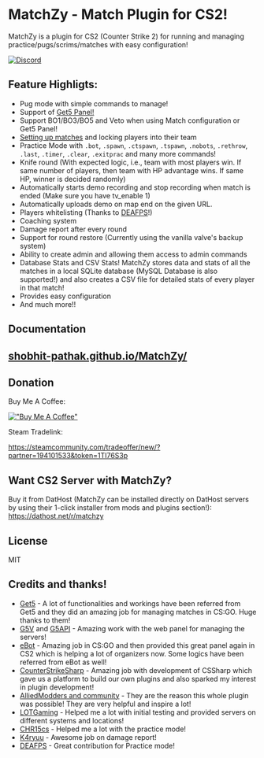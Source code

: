 MatchZy - Match Plugin for CS2!
==============

MatchZy is a plugin for CS2 (Counter Strike 2) for running and managing practice/pugs/scrims/matches with easy configuration!

[![Discord](https://discordapp.com/api/guilds/1169549878490304574/widget.png?style=banner2)](https://discord.gg/2zvhy9m7qg)

## Feature Highligts:

* Pug mode with simple commands to manage!
* Support of [Get5 Panel!](https://shobhit-pathak.github.io/MatchZy/get5/)
* Support BO1/BO3/BO5 and Veto when using Match configuration or Get5 Panel!
* [Setting up matches](https://shobhit-pathak.github.io/MatchZy/match_setup/) and locking players into their team
* Practice Mode with `.bot`, `.spawn`, `.ctspawn`, `.tspawn`, `.nobots`, `.rethrow`, `.last`, `.timer`, `.clear`, `.exitprac` and many more commands!
* Knife round (With expected logic, i.e., team with most players win. If same number of players, then team with HP advantage wins. If same HP, winner is decided randomly)
* Automatically starts demo recording and stop recording when match is ended (Make sure you have tv_enable 1)
* Automatically uploads demo on map end on the given URL.
* Players whitelisting (Thanks to [DEAFPS](https://github.com/DEAFPS)!)
* Coaching system
* Damage report after every round
* Support for round restore (Currently using the vanilla valve's backup system)
* Ability to create admin and allowing them access to admin commands
* Database Stats and CSV Stats! MatchZy stores data and stats of all the matches in a local SQLite database (MySQL Database is also supported!) and also creates a CSV file for detailed stats of every player in that match!
* Provides easy configuration
* And much more!!


## Documentation

## [shobhit-pathak.github.io/MatchZy/](https://shobhit-pathak.github.io/MatchZy/)

## Donation

Buy Me A Coffee:

[!["Buy Me A Coffee"](https://cdn.buymeacoffee.com/buttons/default-blue.png)](https://www.buymeacoffee.com/shobhitwd)

Steam Tradelink: 

https://steamcommunity.com/tradeoffer/new/?partner=194101533&token=1TI76S3p

## Want CS2 Server with MatchZy?

Buy it from DatHost (MatchZy can be installed directly on DatHost servers by using their 1-click installer from mods and plugins section!):
https://dathost.net/r/matchzy 

## License
MIT

## Credits and thanks!
* [Get5](https://github.com/splewis/get5) - A lot of functionalities and workings have been referred from Get5 and they did an amazing job for managing matches in CS:GO. Huge thanks to them!
* [G5V](https://github.com/PhlexPlexico/G5V) and [G5API](https://github.com/PhlexPlexico/G5API) - Amazing work with the web panel for managing the servers!
* [eBot](https://github.com/deStrO/eBot-CSGO) - Amazing job in CS:GO and then provided this great panel again in CS2 which is helping a lot of organizers now. Some logics have been referred from eBot as well!
* [CounterStrikeSharp](https://github.com/roflmuffin/CounterStrikeSharp/) - Amazing job with development of CSSharp which gave us a platform to build our own plugins and also sparked my interest in plugin development!
* [AlliedModders and community](https://alliedmods.net/) - They are the reason this whole plugin was possible! They are very helpful and inspire a lot!
* [LOTGaming](https://lotgaming.xyz/) - Helped me a lot with initial testing and provided servers on different systems and locations!
* [CHR15cs](https://github.com/CHR15cs) - Helped me a lot with the practice mode!
* [K4ryuu](https://github.com/K4ryuu) - Awesome job on damage report!
* [DEAFPS](https://github.com/DEAFPS) - Great contribution for Practice mode!
 